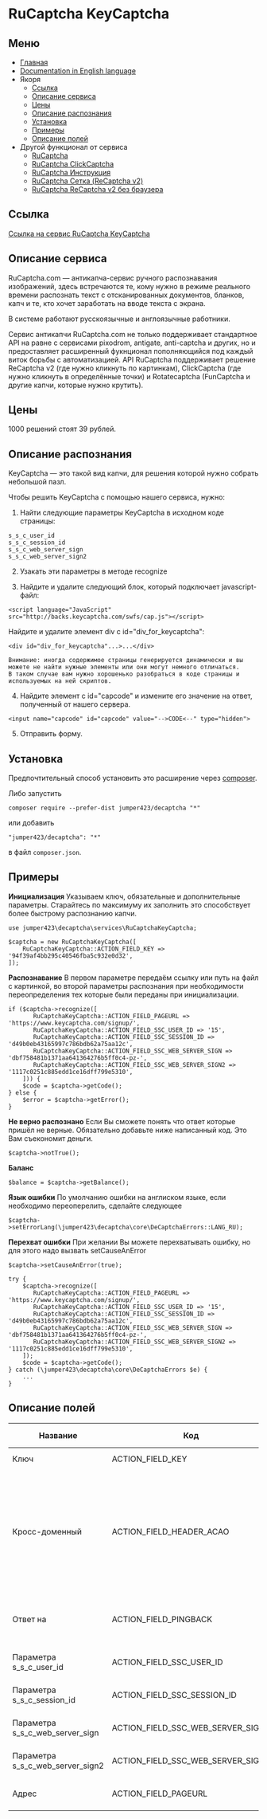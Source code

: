 RuCaptcha KeyCaptcha
==============
Меню
--------------
+ [Главная](../docs/README-ru.md)
+ [Documentation in English language](../docs/RuCaptchaKeyCaptcha-en.md)
+ Якоря
  + [Ссылка](#Ссылка)
  + [Описание сервиса](#Описание-сервиса)
  + [Цены](#Цены)
  + [Описание распознания](#Описание-распознания)
  + [Установка](#Установка)
  + [Примеры](#Примеры)
  + [Описание полей](#Описание-полей)
+ Другой функционал от сервиса
  + [RuCaptcha](../docs/RuCaptcha-ru.md)
  + [RuCaptcha ClickCaptcha](../docs/RuCaptchaClick-ru.md)
  + [RuCaptcha Инструкция](../docs/RuCaptchaInstruction-ru.md)
  + [RuCaptcha Сетка (ReCaptcha v2)](../docs/RuCaptchaGrid-ru.md)
  + [RuCaptcha ReCaptcha v2 без браузера](../docs/RuCaptchaReCaptcha-ru.md)


Ссылка
--------------
[Ссылка на сервис RuCaptcha KeyCaptcha](http://infoblog1.ru/goto/rucaptcha)

Описание сервиса
--------------
RuCaptcha.com — антикапча-сервис ручного распознавания изображений, здесь встречаются те, кому нужно в режиме реального времени распознать текст с отсканированных документов, бланков, капч и те, кто хочет заработать на вводе текста с экрана. 

В системе работают русскоязычные и англоязычные работники.

Cервис антикапчи RuCaptcha.com не только поддерживает стандартное API на равне с сервисами pixodrom, antigate, anti-captcha и других, но и предоставляет расширенный фукнционал пополняющийся под каждый виток борьбы с автоматизацией. API RuCaptcha поддерживает решение ReCaptcha v2 (где нужно кликнуть по картинкам), ClickCaptcha (где нужно кликнуть в определённые точки) и Rotatecaptcha (FunCaptcha и другие капчи, которые нужно крутить).

Цены
--------------
1000 решений стоят 39 рублей.

Описание распознания
--------------
KeyCaptcha — это такой вид капчи, для решения которой нужно собрать небольшой пазл.

Чтобы решить KeyCaptcha с помощью нашего сервиса, нужно:

1) Найти следующие параметры KeyCaptcha в исходном коде страницы:

```
s_s_c_user_id
s_s_c_session_id
s_s_c_web_server_sign
s_s_c_web_server_sign2
```

2) Узакать эти параметры в методе recognize

3) Найдите и удалите следующий блок, который подключает javascript-файл:

```
<script language="JavaScript" src="http://backs.keycaptcha.com/swfs/cap.js"></script>
```

Найдите и удалите элемент div с id="div_for_keycaptcha":

```
<div id="div_for_keycaptcha"...>...</div>
```

```
Внимание: иногда содержимое страницы генерируется динамически и вы можете не найти нужные элементы или они могут немного отличаться.
В таком случае вам нужно хорошенько разобраться в коде страницы и используемых на ней скриптов.
```

4) Найдите элемент с id="capcode" и измените его значение на ответ, полученный от нашего сервера.

```
<input name="capcode" id="capcode" value="-->CODE<--" type="hidden">
```

5) Отправить форму.

Установка
--------------
Предпочтительный способ установить это расширение через [composer](http://getcomposer.org/download/).

Либо запустить
```
composer require --prefer-dist jumper423/decaptcha "*"
```
или добавить
```
"jumper423/decaptcha": "*"
```
в файл `composer.json`.


Примеры
--------------
__Инициализация__
Указываем ключ, обязательные и дополнительные параметры. Старайтесь по максимуму их заполнить это способствует более быстрому распознанию капчи.
```
use jumper423\decaptcha\services\RuCaptchaKeyCaptcha;

$captcha = new RuCaptchaKeyCaptcha([
    RuCaptchaKeyCaptcha::ACTION_FIELD_KEY => '94f39af4bb295c40546fba5c932e0d32',
]);
```
__Распознавание__
В первом параметре передаём ссылку или путь на файл с картинкой, во второй параметры распознания при необходимости переопределения тех которые были переданы при инициализации.
```
if ($captcha->recognize([
       RuCaptchaKeyCaptcha::ACTION_FIELD_PAGEURL => 'https://www.keycaptcha.com/signup/',
       RuCaptchaKeyCaptcha::ACTION_FIELD_SSC_USER_ID => '15',
       RuCaptchaKeyCaptcha::ACTION_FIELD_SSC_SESSION_ID => 'd49b0eb43165997c786bdb62a75aa12c',
       RuCaptchaKeyCaptcha::ACTION_FIELD_SSC_WEB_SERVER_SIGN => 'dbf758481b1371aa641364276b5ff0c4-pz-',
       RuCaptchaKeyCaptcha::ACTION_FIELD_SSC_WEB_SERVER_SIGN2 => '1117c0251c885edd1ce16dff799e5310',
    ])) {
    $code = $captcha->getCode();
} else {
    $error = $captcha->getError();
}
```
__Не верно распознано__
Если Вы сможете понять что ответ которые пришёл не верные. Обязательно добавьте ниже написанный код. Это Вам съекономит деньги.
```
$captcha->notTrue();
```
__Баланс__
```
$balance = $captcha->getBalance();
```
__Язык ошибки__
По умолчанию ошибки на англиском языке, если необходимо переоперелить, сделайте следующее
```
$captcha->setErrorLang(\jumper423\decaptcha\core\DeCaptchaErrors::LANG_RU);
```
__Перехват ошибки__
При желании Вы можете перехватывать ошибку, но для этого надо вызвать setCauseAnError
```
$captcha->setCauseAnError(true);

try {
    $captcha->recognize([
       RuCaptchaKeyCaptcha::ACTION_FIELD_PAGEURL => 'https://www.keycaptcha.com/signup/',
       RuCaptchaKeyCaptcha::ACTION_FIELD_SSC_USER_ID => '15',
       RuCaptchaKeyCaptcha::ACTION_FIELD_SSC_SESSION_ID => 'd49b0eb43165997c786bdb62a75aa12c',
       RuCaptchaKeyCaptcha::ACTION_FIELD_SSC_WEB_SERVER_SIGN => 'dbf758481b1371aa641364276b5ff0c4-pz-',
       RuCaptchaKeyCaptcha::ACTION_FIELD_SSC_WEB_SERVER_SIGN2 => '1117c0251c885edd1ce16dff799e5310',
    ]);
    $code = $captcha->getCode();
} catch (\jumper423\decaptcha\core\DeCaptchaErrors $e) {
    ...
}
```


Описание полей
--------------
 Название | Код | Тип | Обяз. | По ум. | Возможные значения | Описание 
 --- | --- | --- | --- | --- | --- | --- 
 Ключ | ACTION_FIELD_KEY | STRING | + |  |  | Ключ от учетной записи |
 Кросс-доменный | ACTION_FIELD_HEADER_ACAO | INTEGER | - | 0 | 0 - значение по умолчанию; 1 - in.php передаст Access-Control-Allow-Origin: * параметр в заголовке ответа | Необходимо для кросс-доменных AJAX запросов в браузерных приложениях. |
 Ответ на | ACTION_FIELD_PINGBACK | STRING | - |  |  | Указание для сервера, что после распознания изображения, нужно отправить ответ на указанный адрес. |
 Параметра s_s_c_user_id | ACTION_FIELD_SSC_USER_ID | STRING | + |  |  | Значение параметра s_s_c_user_id, найденное на странице |
 Параметра s_s_c_session_id | ACTION_FIELD_SSC_SESSION_ID | STRING | + |  |  | Значение параметра s_s_c_session_id, найденное на странице |
 Параметра s_s_c_web_server_sign | ACTION_FIELD_SSC_WEB_SERVER_SIGN | STRING | + |  |  | Значение параметра s_s_c_web_server_sign, найденное на странице |
 Параметра s_s_c_web_server_sign2 | ACTION_FIELD_SSC_WEB_SERVER_SIGN2 | STRING | + |  |  | Значение параметра s_s_c_web_server_sign2, найденное на странице |
 Адрес | ACTION_FIELD_PAGEURL | STRING | + |  |  | Адрес страницы на которой решается капча. |

